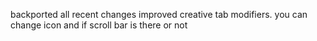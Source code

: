 backported all recent changes
improved creative tab modifiers. you can change icon and if scroll bar is there or not
